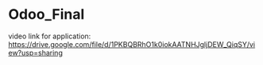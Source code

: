 # Odoo_Final
video link for application: https://drive.google.com/file/d/1PKBQBRhO1k0iokAATNHJgljDEW_QiqSY/view?usp=sharing
